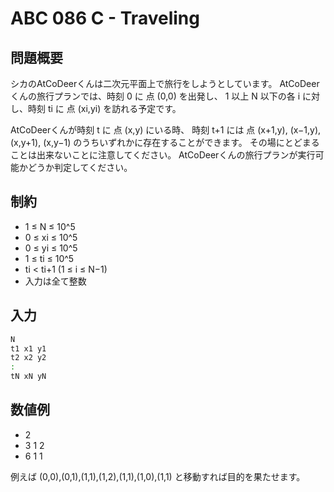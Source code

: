 #  ABC 086 C - Traveling 
## 問題概要
シカのAtCoDeerくんは二次元平面上で旅行をしようとしています。 AtCoDeerくんの旅行プランでは、時刻 
0 に 点 (0,0) を出発し、 1 以上 N 以下の各 i に対し、時刻 ti に 点 (xi,yi) を訪れる予定です。

AtCoDeerくんが時刻 t に 点 (x,y) にいる時、 時刻 t+1 には 点 (x+1,y),  (x−1,y), (x,y+1), (x,y−1)
 のうちいずれかに存在することができます。 その場にとどまることは出来ないことに注意してください。 AtCoDeerくんの旅行プランが実行可能かどうか判定してください。
 
 ## 制約
* 1 ≤ N ≤ 10^5
* 0 ≤ xi ≤ 10^5
* 0 ≤ yi ≤ 10^5
* 1 ≤ ti ≤ 10^5
* ti < ti+1 (1 ≤ i ≤ N−1)
* 入力は全て整数

## 入力
``` bash
N
t1 x1 y1
t2 x2 y2
:
tN xN yN
```

## 数値例
* 2
* 3 1 2
* 6 1 1

例えば (0,0),(0,1),(1,1),(1,2),(1,1),(1,0),(1,1) と移動すれば目的を果たせます。